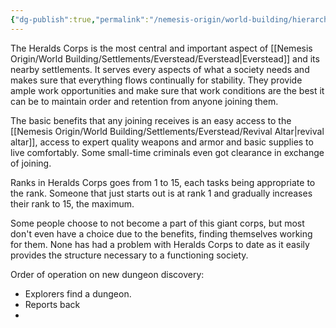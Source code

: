 ```yaml
---
{"dg-publish":true,"permalink":"/nemesis-origin/world-building/hierarchy/heralds-corps/heralds-corps/"}
---
```


The Heralds Corps is the most central and important aspect of [[Nemesis Origin/World Building/Settlements/Everstead/Everstead\|Everstead]] and its nearby settlements. It serves every aspects of what a society needs and makes sure that everything flows continually for stability. They provide ample work opportunities and make sure that work conditions are the best it can be to maintain order and retention from anyone joining them. 

The basic benefits that any joining receives is an easy access to the [[Nemesis Origin/World Building/Settlements/Everstead/Revival Altar\|revival altar]], access to expert quality weapons and armor and basic supplies to live comfortably. Some small-time criminals even got clearance in exchange of joining.

Ranks in Heralds Corps goes from 1 to 15, each tasks being appropriate to the rank. Someone that just starts out is at rank 1 and gradually increases their rank to 15, the maximum. 

Some people choose to not become a part of this giant corps, but most don't even have a choice due to the benefits, finding themselves working for them. None has had a problem with Heralds Corps to date as it easily provides the structure necessary to a functioning society.

Order of operation on new dungeon discovery:
- Explorers find a dungeon.
- Reports back
- 